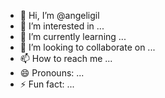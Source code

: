 - 👋 Hi, I’m @angeligil
- 👀 I’m interested in ...
- 🌱 I’m currently learning ...
- 💞️ I’m looking to collaborate on ...
- 📫 How to reach me ...
- 😄 Pronouns: ...
- ⚡ Fun fact: ...

<!---
angeligil/angeligil is a ✨ special ✨ repository because its `README.md` (this file) appears on your GitHub profile.
You can click the Preview link to take a look at your changes.
--->
